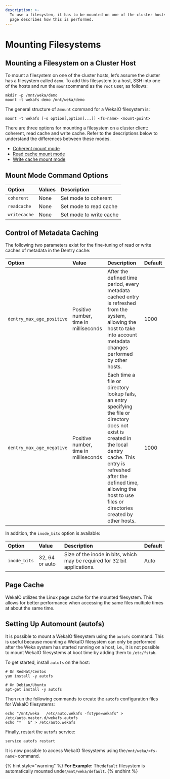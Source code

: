 ```yaml
---
description: >-
  To use a filesystem, it has to be mounted on one of the cluster hosts. This
  page describes how this is performed.
---
```


# Mounting Filesystems

## Mounting a Filesystem on a Cluster Host

To mount a filesystem on one of the cluster hosts, let’s assume the cluster has a filesystem called `demo`. To add this filesystem to a host, SSH into one of the hosts and run the `mount`command as the `root` user, as follows:

```text
mkdir -p /mnt/weka/demo
mount -t wekafs demo /mnt/weka/demo
```

The general structure of a`mount` command for a WekaIO filesystem is:

```text
mount -t wekafs [-o option[,option]...]] <fs-name> <mount-point>
```

There are three options for mounting a filesystem on a cluster client: coherent, read cache and write cache. Refer to the descriptions below to understand the differences between these modes.

* [Coherent mount mode](../overview/weka-client-and-mount-modes.md#coherent-mount-mode)
* [Read cache mount mode](../overview/weka-client-and-mount-modes.md#read-cache-mount-mode-default)
* [Write cache mount mode](../overview/weka-client-and-mount-modes.md#write-cache-mount-mode)

## Mount Mode Command Options

| Option | Values | Description |
| :--- | :--- | :--- |
| `coherent` | None | Set mode to coherent |
| `readcache` | None | Set mode to read cache |
| `writecache` | None | Set mode to write cache |

## Control of Metadata Caching

The following two parameters exist for the fine-tuning of read or write caches of metadata in the Dentry cache:

| Option | Value | Description | Default |
| :--- | :--- | :--- | :--- |
| `dentry_max_age_positive` | Positive number, time in milliseconds | After the defined time period, every metadata cached entry is refreshed from the system, allowing the host to take into account metadata changes performed by other hosts. | 1000 |
| `dentry_max_age_negative` | Positive number, time in milliseconds | Each time a file or directory lookup fails, an entry specifying the file or directory does not exist is created in the local dentry cache. This entry is refreshed after the defined time, allowing the host to use files or directories created by other hosts. | 1000 |

In addition, the `inode_bits` option is available:

| Option | Value | Description | Default |
| :--- | :--- | :--- | :--- |
| `inode_bits` | 32, 64 or auto | Size of the inode in bits, which may be required for 32 bit applications. | Auto |

## Page Cache <a id="page-cache"></a>

WekaIO utilizes the Linux page cache for the mounted filesystem. This allows for better performance when accessing the same files multiple times at about the same time.

## Setting Up Automount \(autofs\)

It is possible to mount a WekaIO filesystem using the `autofs` command. This is useful because mounting a WekaIO filesystem can only be performed after the Weka system has started running on a host, i.e., it is not possible to mount WekaIO filesystems at boot time by adding them to `/etc/fstab`.

To get started, install `autofs` on the host:

```text
# On RedHat/Centos
yum install -y autofs
```

```text
# On Debian/Ubuntu
apt-get install -y autofs
```

Then run the following commands to create the `autofs` configuration files for WekaIO filesystems:

```text
echo "/mnt/weka   /etc/auto.wekafs -fstype=wekafs" > /etc/auto.master.d/wekafs.autofs
echo "*   &" > /etc/auto.wekafs
```

Finally, restart the `autofs` service:

```text
service autofs restart
```

It is now possible to access WekaIO filesystems using the`/mnt/weka/<fs-name>` command. 

{% hint style="warning" %}
**For Example:** The`default` filesystem is automatically mounted under`/mnt/weka/default`.
{% endhint %}

